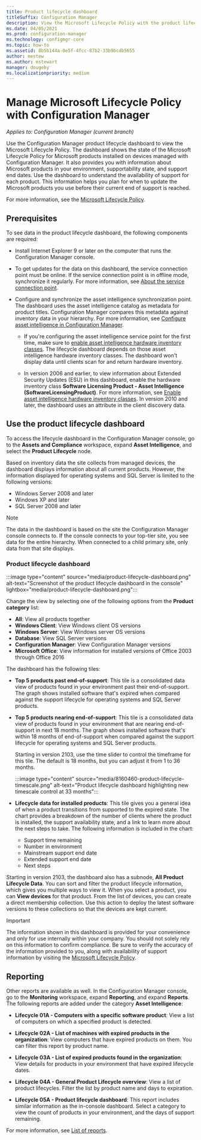 ```yaml
---
title: Product lifecycle dashboard
titleSuffix: Configuration Manager
description: View the Microsoft Lifecycle Policy with the product lifecycle dashboard in Configuration Manager.
ms.date: 04/05/2021
ms.prod: configuration-manager
ms.technology: configmgr-core
ms.topic: how-to
ms.assetid: 8b5b144a-0e5f-4fcc-87b2-33b9bcdb5655
author: mestew
ms.author: mstewart
manager: dougeby
ms.localizationpriority: medium
---
```


# Manage Microsoft Lifecycle Policy with Configuration Manager

*Applies to: Configuration Manager (current branch)*

Use the Configuration Manager product lifecycle dashboard to view the Microsoft Lifecycle Policy. The dashboard shows the state of the Microsoft Lifecycle Policy for Microsoft products installed on devices managed with Configuration Manager. It also provides you with information about Microsoft products in your environment, supportability state, and support end dates. Use the dashboard to understand the availability of support for each product. This information helps you plan for when to update the Microsoft products you use before their current end of support is reached.  

For more information, see the [Microsoft Lifecycle Policy](/lifecycle).

## Prerequisites

To see data in the product lifecycle dashboard, the following components are required:

- Install Internet Explorer 9 or later on the computer that runs the Configuration Manager console.

- To get updates for the data on this dashboard, the service connection point must be online. If the service connection point is in offline mode, synchronize it regularly. For more information, see [About the service connection point](../../../servers/deploy/configure/about-the-service-connection-point.md).

- Configure and synchronize the asset intelligence synchronization point. The dashboard uses the asset intelligence catalog as metadata for product titles. Configuration Manager compares this metadata against inventory data in your hierarchy. For more information, see [Configure asset intelligence in Configuration Manager](configuring-asset-intelligence.md).

  - If you're configuring the asset intelligence service point for the first time, make sure to [enable asset intelligence hardware inventory classes](configuring-asset-intelligence.md#BKMK_EnableAssetIntelligence). The lifecycle dashboard depends on those asset intelligence hardware inventory classes. The dashboard won't display data until clients scan for and return hardware inventory.

  - In version 2006 and earlier, to view information about Extended Security Updates (ESU) in this dashboard, enable the hardware inventory class **Software Licensing Product - Asset Intelligence (SoftwareLicensingProduct)**. For more information, see [Enable asset intelligence hardware inventory classes](configuring-asset-intelligence.md#BKMK_EnableAssetIntelligence).<!--4962901--> In version 2010 and later, the dashboard uses an attribute in the client discovery data.

## Use the product lifecycle dashboard

To access the lifecycle dashboard in the Configuration Manager console, go to the **Assets and Compliance** workspace, expand **Asset Intelligence**, and select the **Product Lifecycle** node.

Based on inventory data the site collects from managed devices, the dashboard displays information about all current products. However, the information displayed for operating systems and SQL Server is limited to the following versions:

- Windows Server 2008 and later
- Windows XP and later
- SQL Server 2008 and later

> [!NOTE]
> The data in the dashboard is based on the site the Configuration Manager console connects to. If the console connects to your top-tier site, you see data for the entire hierarchy. When connected to a child primary site, only data from that site displays.

### Product lifecycle dashboard

:::image type="content" source="media/product-lifecycle-dashboard.png" alt-text="Screenshot of the product lifecycle dashboard in the console" lightbox="media/product-lifecycle-dashboard.png":::

Change the view by selecting one of the following options from the **Product category** list:

- **All**: View all products together
- **Windows Client**: View Windows client OS versions
- **Windows Server**: View Windows server OS versions
- **Database**: View SQL Server versions
- **Configuration Manager**: View Configuration Manager versions
- **Microsoft Office**: View information for installed versions of Office 2003 through Office 2016<!--3556026-->

The dashboard has the following tiles:

- **Top 5 products past end-of-support**: This tile is a consolidated data view of products found in your environment past their end-of-support. The graph shows installed software that's expired when compared against the support lifecycle for operating systems and SQL Server products.

- **Top 5 products nearing end-of-support**: This tile is a consolidated data view of products found in your environment that are nearing end-of-support in next 18 months. The graph shows installed software that's within 18 months of end-of-support when compared against the support lifecycle for operating systems and SQL Server products.

    Starting in version 2103, use the time slider to control the timeframe for this tile. The default is 18 months, but you can adjust it from 1 to 36 months.<!--8160460-->

    :::image type="content" source="media/8160460-product-lifecycle-timescale.png" alt-text="Product lifecycle dashboard highlighting new timescale control at 33 months":::

- **Lifecycle data for installed products**: This tile gives you a general idea of when a product transitions from supported to the expired state. The chart provides a breakdown of the number of clients where the product is installed, the support availability state, and a link to learn more about the next steps to take. The following information is included in the chart:

  - Support time remaining
  - Number in environment
  - Mainstream support end date
  - Extended support end date
  - Next steps

Starting in version 2103, the dashboard also has a subnode, **All Product Lifecycle Data**. You can sort and filter the product lifecycle information, which gives you multiple ways to view it. When you select a product, you can **View devices** for that product. From the list of devices, you can create a direct membership collection. Use this action to deploy the latest software versions to these collections so that the devices are kept current.<!--8160460-->

> [!IMPORTANT]
> The information shown in this dashboard is provided for your convenience and only for use internally within your company. You should not solely rely on this information to confirm compliance. Be sure to verify the accuracy of the information provided to you, along with availability of support information by visiting the [Microsoft Lifecycle Policy](/lifecycle).

## Reporting

Other reports are available as well. In the Configuration Manager console, go to the **Monitoring** workspace, expand **Reporting**, and expand **Reports**. The following reports are added under the category **Asset Intelligence**:

- **Lifecycle 01A - Computers with a specific software product**: View a list of computers on which a specified product is detected.

- **Lifecycle 02A - List of machines with expired products in the organization**: View computers that have expired products on them. You can filter this report by product name.

- **Lifecycle 03A - List of expired products found in the organization**: View details for products in your environment that have expired lifecycle dates.

- **Lifecycle 04A - General Product Lifecycle overview**: View a list of product lifecycles. Filter the list by product name and days to expiration.

- **Lifecycle 05A - Product lifecycle dashboard**: This report includes similar information as the in-console dashboard. Select a category to view the count of products in your environment, and the days of support remaining.

For more information, see [List of reports](../../../servers/manage/list-of-reports.md#asset-intelligence).<!--SCCMDocs issue 997-->
